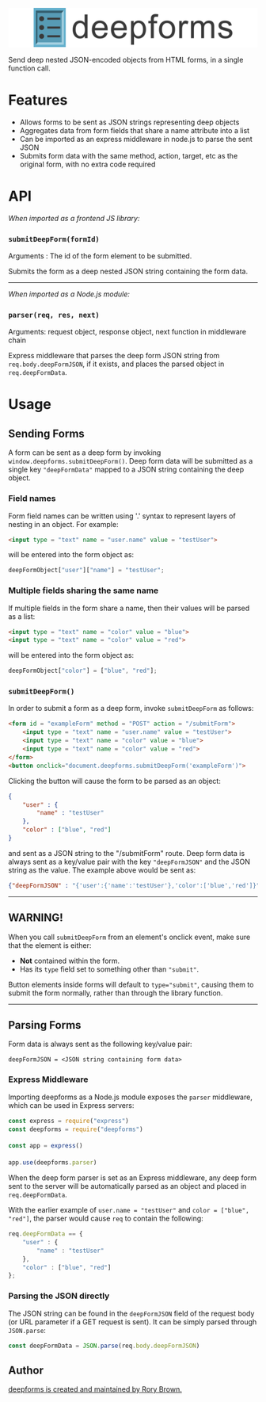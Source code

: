 ![deepforms](https://github.com/rory660/deepforms/blob/master/img/deepformsCentered.png?raw=true)

Send deep nested JSON-encoded objects from HTML forms, in a single function call.

# Features

- Allows forms to be sent as JSON strings representing deep objects
- Aggregates data from form fields that share a name attribute into a list
- Can be imported as an express middleware in node.js to parse the sent JSON
- Submits form data with the same method, action, target, etc as the original form, with no extra code required

# API

_When imported as a frontend JS library:_

### `submitDeepForm(formId)`

Arguments : The id of the form element to be submitted.

Submits the form as a deep nested JSON string containing the form data.

---

_When imported as a Node.js module:_

### `parser(req, res, next)`

Arguments: request object, response object, next function in middleware chain

Express middleware that parses the deep form JSON string from `req.body.deepFormJSON`, if it exists, and places the parsed object in `req.deepFormData`.

# Usage

## Sending Forms

A form can be sent as a deep form by invoking `window.deepforms.submitDeepForm()`. Deep form data will be submitted as a single key `"deepFormData"` mapped to a JSON string containing the deep object.

### Field names

Form field names can be written using '.' syntax to represent layers of nesting in an object. For example:

```html
<input type = "text" name = "user.name" value = "testUser">
```

will be entered into the form object as:

```js
deepFormObject["user"]["name"] = "testUser";
```

### Multiple fields sharing the same name

If multiple fields in the form share a name, then their values will be parsed as a list:

```html
<input type = "text" name = "color" value = "blue">
<input type = "text" name = "color" value = "red">
```

will be entered into the form object as:

```js
deepFormObject["color"] = ["blue", "red"];
```

### `submitDeepForm()`

In order to submit a form as a deep form, invoke `submitDeepForm` as follows:

```html
<form id = "exampleForm" method = "POST" action = "/submitForm">
    <input type = "text" name = "user.name" value = "testUser">
    <input type = "text" name = "color" value = "blue">
    <input type = "text" name = "color" value = "red">
</form>
<button onclick="document.deepforms.submitDeepForm('exampleForm')">
```

Clicking the button will cause the form to be parsed as an object:

```json
{
    "user" : {
        "name" : "testUser"
    },
    "color" : ["blue", "red"]
}
```

and sent as a JSON string to the "/submitForm" route. Deep form data is always sent as a key/value pair with the key `"deepFormJSON"` and the JSON string as the value. The example above would be sent as:

```json
{"deepFormJSON" : "{'user':{'name':'testUser'},'color':['blue','red']}"}
```

---

## WARNING!
When you call `submitDeepForm` from an element's onclick event, make sure that the element is either:

- __Not__ contained within the form.
- Has its `type` field set to something other than `"submit"`.

Button elements inside forms will default to `type="submit"`, causing them to submit the form normally, rather than through the library function.

---

## Parsing Forms

Form data is always sent as the following key/value pair:

```
deepFormJSON = <JSON string containing form data>
```

### Express Middleware

Importing deepforms as a Node.js module exposes the `parser` middleware, which can be used in Express servers:

```js
const express = require("express")
const deepforms = require("deepforms")

const app = express()

app.use(deepforms.parser)

```

When the deep form parser is set as an Express middleware, any deep form sent to the server will be automatically parsed as an object and placed in `req.deepFormData`.

With the earlier example of `user.name = "testUser"` and `color = ["blue", "red"]`, the parser would cause `req` to contain the following:

```js
req.deepFormData == {
    "user" : {
        "name" : "testUser"
    },
    "color" : ["blue", "red"]
};
```

### Parsing the JSON directly

The JSON string can be found in the `deepFormJSON` field of the request body (or URL parameter if a GET request is sent). It can be simply parsed through `JSON.parse`:

```js
const deepFormData = JSON.parse(req.body.deepFormJSON)
```

## Author

[deepforms is created and maintained by Rory Brown.](https://www.rorybrown.info)
